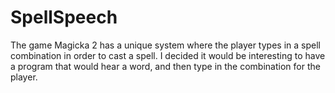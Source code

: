 # SpellSpeech
The game Magicka 2 has a unique system where the player types in a spell combination in order to cast a spell. I decided it would be interesting to have a program that would hear a word, and then type in the combination for the player.
